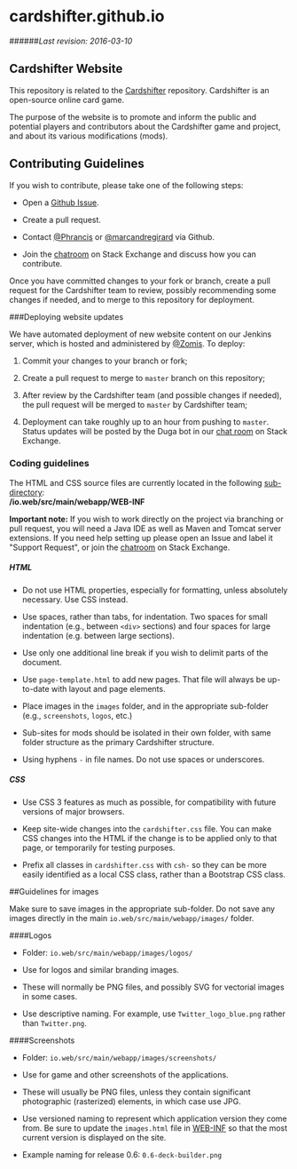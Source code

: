 
cardshifter.github.io
=======

######_Last revision: 2016-03-10_

## Cardshifter Website

This repository is related to the [Cardshifter](https://github.com/Cardshifter/Cardshifter) repository. Cardshifter is an open-source online card game.

The purpose of the website is to promote and inform the public and potential players and contributors about the Cardshifter game and project, and about its various modifications (mods). 

## Contributing Guidelines

If you wish to contribute, please take one of the following steps:

- Open a [Github Issue](https://github.com/Cardshifter/cardshifter.github.io/issues).
 
- Create a pull request.

- Contact [@Phrancis](https://github.com/Phrancis) or [@marcandregirard](https://github.com/marcandregirard) via Github.

- Join the [chatroom](http://chat.stackexchange.com/rooms/16134/tcg-creation) on Stack Exchange and discuss how you can contribute.

Once you have committed changes to your fork or branch, create a pull request for the Cardshifter team to review, possibly recommending some changes if needed, and to merge to this repository for deployment.

###Deploying website updates

We have automated deployment of new website content on our Jenkins server, which is hosted and administered by [@Zomis](https://github.com/Zomis). To deploy:

1) Commit your changes to your branch or fork;

2) Create a pull request to merge to `master` branch on this repository;

3) After review by the Cardshifter team (and possible changes if needed), the pull request will be merged to `master` by Cardshifter team;

4) Deployment can take roughly up to an hour from pushing to `master`. Status updates will be posted by the Duga bot in our [chat room](http://chat.stackexchange.com/rooms/16134/cardshifter-tcg) on Stack Exchange. 


### Coding guidelines

The HTML and CSS source files are currently located in the following [sub-directory](https://github.com/Cardshifter/cardshifter.github.io/tree/master/io.web/src/main/webapp/WEB-INF):<br>
**/io.web/src/main/webapp/WEB-INF**

**Important note:** If you wish to work directly on the project via branching or pull request, you will need a Java IDE as well as Maven and Tomcat server extensions. If you need help setting up please open an Issue and label it "Support Request", or join the [chatroom](http://chat.stackexchange.com/rooms/16134/tcg-creation) on Stack Exchange.

##### HTML

- Do not use HTML properties, especially for formatting, unless absolutely necessary. Use CSS instead.

- Use spaces, rather than tabs, for indentation. Two spaces for small indentation (e.g., between `<div>` sections) and four spaces for large indentation (e.g. between large sections).

- Use only one additional line break if you wish to delimit parts of the document.

- Use `page-template.html` to add new pages. That file will always be up-to-date with layout and page elements.

- Place images in the `images` folder, and in the appropriate sub-folder (e.g., `screenshots`, `logos`, etc.)

- Sub-sites for mods should be isolated in their own folder, with same folder structure as the primary Cardshifter structure.

- Using hyphens `-` in file names. Do not use spaces or underscores.

##### CSS

- Use CSS 3 features as much as possible, for compatibility with future versions of major browsers.

- Keep site-wide changes into the `cardshifter.css` file. You can make CSS changes into the HTML if the change is to be applied only to that page, or temporarily for testing purposes.

- Prefix all classes in `cardshifter.css` with `csh-` so they can be more easily identified as a local CSS class, rather than a Bootstrap CSS class.

##Guidelines for images

Make sure to save images in the appropriate sub-folder. Do not save any images directly in the main `io.web/src/main/webapp/images/` folder. 

####Logos

- Folder: `io.web/src/main/webapp/images/logos/`

- Use for logos and similar branding images. 

- These will normally be PNG files, and possibly SVG for vectorial images in some cases.

- Use descriptive naming. For example, use `Twitter_logo_blue.png` rather than `Twitter.png`.

####Screenshots

- Folder: `io.web/src/main/webapp/images/screenshots/`

- Use for game and other screenshots of the applications. 

- These will usually be PNG files, unless they contain significant photographic (rasterized) elements, in which case use JPG. 

- Use versioned naming to represent which application version they come from. Be sure to update the `images.html` file in [WEB-INF](https://github.com/Cardshifter/cardshifter.github.io/tree/web-content/io.web/src/main/webapp/WEB-INF) so that the most current version is displayed on the site.

- Example naming for release 0.6: `0.6-deck-builder.png`
